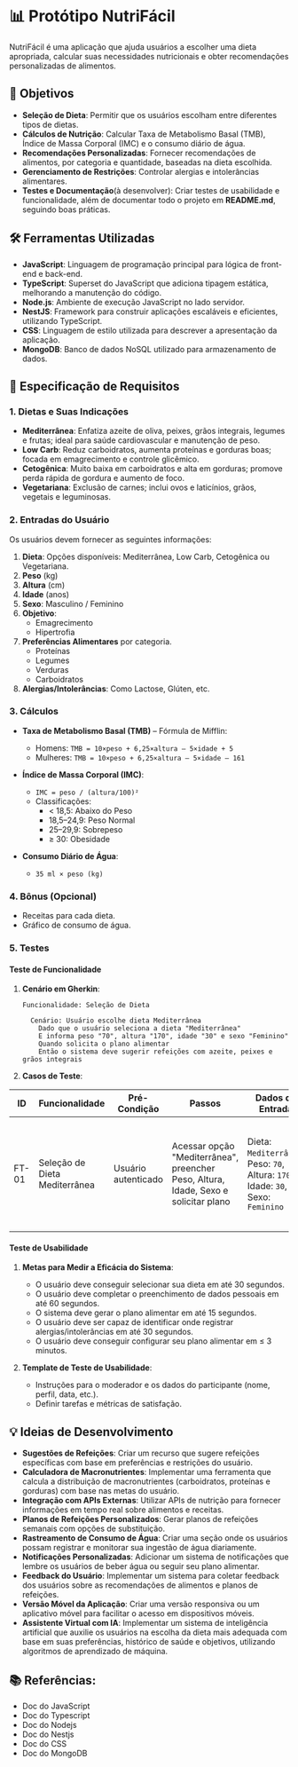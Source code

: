 # 📊 Protótipo NutriFácil

NutriFácil é uma aplicação que ajuda usuários a escolher uma dieta apropriada, calcular suas necessidades nutricionais e obter recomendações personalizadas de alimentos. 

## 🎯 Objetivos
- **Seleção de Dieta**: Permitir que os usuários escolham entre diferentes tipos de dietas.
- **Cálculos de Nutrição**: Calcular Taxa de Metabolismo Basal (TMB), Índice de Massa Corporal (IMC) e o consumo diário de água.
- **Recomendações Personalizadas**: Fornecer recomendações de alimentos, por categoria e quantidade, baseadas na dieta escolhida.
- **Gerenciamento de Restrições**: Controlar alergias e intolerâncias alimentares.
- **Testes e Documentação**(à desenvolver): Criar testes de usabilidade e funcionalidade, além de documentar todo o projeto em **README.md**, seguindo boas práticas.
## 🛠️ Ferramentas Utilizadas
- **JavaScript**: Linguagem de programação principal para lógica de front-end e back-end.
- **TypeScript**: Superset do JavaScript que adiciona tipagem estática, melhorando a manutenção do código.
- **Node.js**: Ambiente de execução JavaScript no lado servidor.
- **NestJS**: Framework para construir aplicações escaláveis e eficientes, utilizando TypeScript.
- **CSS**: Linguagem de estilo utilizada para descrever a apresentação da aplicação.
- **MongoDB**: Banco de dados NoSQL utilizado para armazenamento de dados.

## 📑 Especificação de Requisitos

### 1. Dietas e Suas Indicações

- **Mediterrânea**: Enfatiza azeite de oliva, peixes, grãos integrais, legumes e frutas; ideal para saúde cardiovascular e manutenção de peso.
- **Low Carb**: Reduz carboidratos, aumenta proteínas e gorduras boas; focada em emagrecimento e controle glicêmico.
- **Cetogênica**: Muito baixa em carboidratos e alta em gorduras; promove perda rápida de gordura e aumento de foco.
- **Vegetariana**: Exclusão de carnes; inclui ovos e laticínios, grãos, vegetais e leguminosas.

### 2. Entradas do Usuário

Os usuários devem fornecer as seguintes informações:
1. **Dieta**: Opções disponíveis: Mediterrânea, Low Carb, Cetogênica ou Vegetariana.
2. **Peso** (kg)
3. **Altura** (cm)
4. **Idade** (anos)
5. **Sexo**: Masculino / Feminino
6. **Objetivo**: 
   - Emagrecimento
   - Hipertrofia
7. **Preferências Alimentares** por categoria.
   - Proteínas
   - Legumes
   - Verduras
   - Carboidratos
8. **Alergias/Intolerâncias**: Como Lactose, Glúten, etc.

### 3. Cálculos

- **Taxa de Metabolismo Basal (TMB)** – Fórmula de Mifflin:
  - Homens: `TMB = 10×peso + 6,25×altura – 5×idade + 5`
  - Mulheres: `TMB = 10×peso + 6,25×altura – 5×idade – 161`

- **Índice de Massa Corporal (IMC)**:
  - `IMC = peso / (altura/100)²`
  - Classificações:
    - < 18,5: Abaixo do Peso
    - 18,5–24,9: Peso Normal
    - 25–29,9: Sobrepeso
    - ≥ 30: Obesidade

- **Consumo Diário de Água**: 
  - `35 ml × peso (kg)`

### 4. Bônus (Opcional)
- Receitas para cada dieta.
- Gráfico de consumo de água.

### 5. Testes

#### Teste de Funcionalidade

1. **Cenário em Gherkin**:
    ```gherkin
    Funcionalidade: Seleção de Dieta
    
      Cenário: Usuário escolhe dieta Mediterrânea
        Dado que o usuário seleciona a dieta "Mediterrânea"
        E informa peso "70", altura "170", idade "30" e sexo "Feminino"
        Quando solicita o plano alimentar
        Então o sistema deve sugerir refeições com azeite, peixes e grãos integrais
    ```

2. **Casos de Teste**:
   
| ID   | Funcionalidade                | Pré-Condição                 | Passos                                                        | Dados de Entrada                                      | Resultado Esperado                                                        | Resultado Obtido           | Status | Observações               |
|------|-------------------------------|------------------------------|--------------------------------------------------------------|-----------------------------------------------------|-------------------------------------------------------------------------|----------------------------|--------|--------------------------|
| FT-01| Seleção de Dieta Mediterrânea | Usuário autenticado          | Acessar opção "Mediterrânea", preencher Peso, Altura, Idade, Sexo e solicitar plano | Dieta: `Mediterrânea`, Peso: `70`, Altura: `170`, Idade: `30`, Sexo: `Feminino` | O sistema exibe plano com refeições ricas em azeite, peixes e grãos integrais. | _(preencher após a execução)_  |        |                          |

#### Teste de Usabilidade
1. **Metas para Medir a Eficácia do Sistema**:
   - O usuário deve conseguir selecionar sua dieta em até 30 segundos.
   - O usuário deve completar o preenchimento de dados pessoais em até 60 segundos.
   - O sistema deve gerar o plano alimentar em até 15 segundos.
   - O usuário deve ser capaz de identificar onde registrar alergias/intolerâncias em até 30 segundos.
   - O usuário deve conseguir configurar seu plano alimentar em ≤ 3 minutos.

2. **Template de Teste de Usabilidade**:
   - Instruções para o moderador e os dados do participante (nome, perfil, data, etc.).
   - Definir tarefas e métricas de satisfação.

## 💡 Ideias de Desenvolvimento
- **Sugestões de Refeições**: Criar um recurso que sugere refeições específicas com base em preferências e restrições do usuário.
- **Calculadora de Macronutrientes**: Implementar uma ferramenta que calcula a distribuição de macronutrientes (carboidratos, proteínas e gorduras) com base nas metas do usuário.
- **Integração com APIs Externas**: Utilizar APIs de nutrição para fornecer informações em tempo real sobre alimentos e receitas.
- **Planos de Refeições Personalizados**: Gerar planos de refeições semanais com opções de substituição.
- **Rastreamento de Consumo de Água**: Criar uma seção onde os usuários possam registrar e monitorar sua ingestão de água diariamente.
- **Notificações Personalizadas**: Adicionar um sistema de notificações que lembre os usuários de beber água ou seguir seu plano alimentar.
- **Feedback do Usuário**: Implementar um sistema para coletar feedback dos usuários sobre as recomendações de alimentos e planos de refeições.
- **Versão Móvel da Aplicação**: Criar uma versão responsiva ou um aplicativo móvel para facilitar o acesso em dispositivos móveis.
- **Assistente Virtual com IA**: Implementar um sistema de inteligência artificial que auxilie os usuários na escolha da dieta mais adequada com base em suas preferências, histórico de saúde e objetivos, utilizando algoritmos de aprendizado de máquina.

## 📚 Referências:
- Doc do JavaScript
- Doc do Typescript
- Doc do Nodejs
- Doc do Nestjs
- Doc do CSS
- Doc do MongoDB
